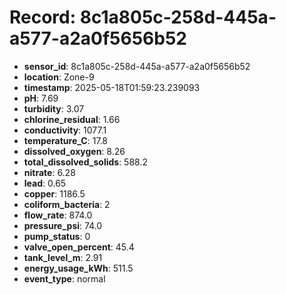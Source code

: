 # Record: 8c1a805c-258d-445a-a577-a2a0f5656b52

- **sensor_id**: 8c1a805c-258d-445a-a577-a2a0f5656b52
- **location**: Zone-9
- **timestamp**: 2025-05-18T01:59:23.239093
- **pH**: 7.69
- **turbidity**: 3.07
- **chlorine_residual**: 1.66
- **conductivity**: 1077.1
- **temperature_C**: 17.8
- **dissolved_oxygen**: 8.26
- **total_dissolved_solids**: 588.2
- **nitrate**: 6.28
- **lead**: 0.65
- **copper**: 1186.5
- **coliform_bacteria**: 2
- **flow_rate**: 874.0
- **pressure_psi**: 74.0
- **pump_status**: 0
- **valve_open_percent**: 45.4
- **tank_level_m**: 2.91
- **energy_usage_kWh**: 511.5
- **event_type**: normal